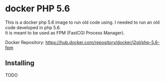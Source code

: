 # docker PHP 5.6

This is a docker php 5.6 image to run old code using.   I needed to run an old code developed in php 5.6.  
It is meant to be used as FPM (FastCGI Process Manager).

Docker Repository: https://hub.docker.com/repository/docker/j2gl/php-5.6-fpm

## Installing

TODO

